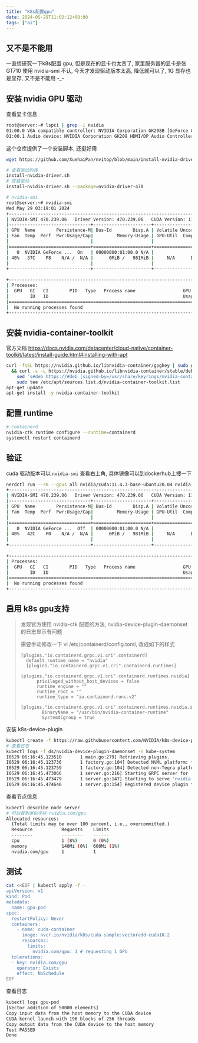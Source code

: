 ```yaml
---
title: "K8s配置gpu"
date: 2024-05-29T11:02:12+08:00
tags: ["ai"]
---
```


## 又不是不能用

一直想研究一下k8s配置 gpu, 但是现在的显卡也太贵了, 家里服务器的显卡是张 GT710 使用 nvidia-smi 不认, 今天才发现驱动版本太高, 降低就可以了, 1G 显存也是显存, 又不是不能用 -_-

## 安装 nvidia GPU 驱动

查看显卡信息

```bash
root@server:~# lspci | grep -i nvidia
01:00.0 VGA compatible controller: NVIDIA Corporation GK208B [GeForce GT 710] (rev a1)
01:00.1 Audio device: NVIDIA Corporation GK208 HDMI/DP Audio Controller (rev a1)
```

这个仓库提供了一个安装脚本, 还挺好用

```bash
wget https://github.com/XuehaiPan/nvitop/blob/main/install-nvidia-driver.sh
```

```bash
# 查看驱动列表
install-nvidia-driver.sh
# 安装驱动
install-nvidia-driver.sh --package=nvidia-driver-470
```
```bash
# nvidia-smi
root@server:~# nvidia-smi
Wed May 29 03:19:01 2024       
+-----------------------------------------------------------------------------+
| NVIDIA-SMI 470.239.06   Driver Version: 470.239.06   CUDA Version: 11.4     |
|-------------------------------+----------------------+----------------------+
| GPU  Name        Persistence-M| Bus-Id        Disp.A | Volatile Uncorr. ECC |
| Fan  Temp  Perf  Pwr:Usage/Cap|         Memory-Usage | GPU-Util  Compute M. |
|                               |                      |               MIG M. |
|===============================+======================+======================|
|   0  NVIDIA GeForce ...  On   | 00000000:01:00.0 N/A |                  N/A |
| 40%   37C    P8    N/A /  N/A |      0MiB /   981MiB |     N/A      Default |
|                               |                      |                  N/A |
+-------------------------------+----------------------+----------------------+
                                                                               
+-----------------------------------------------------------------------------+
| Processes:                                                                  |
|  GPU   GI   CI        PID   Type   Process name                  GPU Memory |
|        ID   ID                                                   Usage      |
|=============================================================================|
|  No running processes found                                                 |
+-----------------------------------------------------------------------------+
```

## 安装 nvidia-container-toolkit

官方文档 https://docs.nvidia.com/datacenter/cloud-native/container-toolkit/latest/install-guide.html#installing-with-apt

```bash
curl -fsSL https://nvidia.github.io/libnvidia-container/gpgkey | sudo gpg --dearmor -o /usr/share/keyrings/nvidia-container-toolkit-keyring.gpg \
  && curl -s -L https://nvidia.github.io/libnvidia-container/stable/deb/nvidia-container-toolkit.list | \
    sed 's#deb https://#deb [signed-by=/usr/share/keyrings/nvidia-container-toolkit-keyring.gpg] https://#g' | \
    sudo tee /etc/apt/sources.list.d/nvidia-container-toolkit.list
apt-get update
apt-get install -y nvidia-container-toolkit
```

## 配置 runtime

```bash
# containerd
nvidia-ctk runtime configure --runtime=containerd
systemctl restart containerd
```

## 验证

cuda 驱动版本可以 `nvidia-smi` 查看右上角, 具体镜像可以到dockerhub上搜一下

```bash
nerdctl run --rm --gpus all nvidia/cuda:11.4.3-base-ubuntu20.04 nvidia-smi
+-----------------------------------------------------------------------------+
| NVIDIA-SMI 470.239.06   Driver Version: 470.239.06   CUDA Version: 11.4     |
|-------------------------------+----------------------+----------------------+
| GPU  Name        Persistence-M| Bus-Id        Disp.A | Volatile Uncorr. ECC |
| Fan  Temp  Perf  Pwr:Usage/Cap|         Memory-Usage | GPU-Util  Compute M. |
|                               |                      |               MIG M. |
|===============================+======================+======================|
|   0  NVIDIA GeForce ...  Off  | 00000000:01:00.0 N/A |                  N/A |
| 40%   42C    P0    N/A /  N/A |      0MiB /   981MiB |     N/A      Default |
|                               |                      |                  N/A |
+-------------------------------+----------------------+----------------------+
                                                                               
+-----------------------------------------------------------------------------+
| Processes:                                                                  |
|  GPU   GI   CI        PID   Type   Process name                  GPU Memory |
|        ID   ID                                                   Usage      |
|=============================================================================|
|  No running processes found                                                 |
+-----------------------------------------------------------------------------+
```

## 启用 k8s gpu支持

> 发现官方使用 nvidia-ctk 配置的方法, nvidia-device-plugin-daemonset 的日志显示有问题
>
> 需要手动修改一下 vi /etc/containerd/config.toml, 改成如下的样式
>
>     [plugins."io.containerd.grpc.v1.cri".containerd]
>       default_runtime_name = "nvidia"
>       [plugins."io.containerd.grpc.v1.cri".containerd.runtimes]
>         [plugins."io.containerd.grpc.v1.cri".containerd.runtimes.nvidia]
>           privileged_without_host_devices = false
>           runtime_engine = ""
>           runtime_root = ""
>           runtime_type = "io.containerd.runc.v2"
>           [plugins."io.containerd.grpc.v1.cri".containerd.runtimes.nvidia.options]
>             BinaryName = "/usr/bin/nvidia-container-runtime"
>             SystemdCgroup = true

安装 k8s-device-plugin

```bash
kubectl create -f https://raw.githubusercontent.com/NVIDIA/k8s-device-plugin/v0.15.0/deployments/static/nvidia-device-plugin.yml
# 查看日志
kubectl logs -f ds/nvidia-device-plugin-daemonset -n kube-system
I0529 06:16:45.123510       1 main.go:279] Retrieving plugins.
I0529 06:16:45.123736       1 factory.go:104] Detected NVML platform: found NVML library
I0529 06:16:45.123759       1 factory.go:104] Detected non-Tegra platform: /sys/devices/soc0/family file not found
I0529 06:16:45.473066       1 server.go:216] Starting GRPC server for 'nvidia.com/gpu'
I0529 06:16:45.473479       1 server.go:147] Starting to serve 'nvidia.com/gpu' on /var/lib/kubelet/device-plugins/nvidia-gpu.sock
I0529 06:16:45.474646       1 server.go:154] Registered device plugin for 'nvidia.com/gpu' with Kubelet
```

查看节点信息

```bash
kubectl describe node server
# 可以看到类似字样 nvidia.com/gpu
Allocated resources:
  (Total limits may be over 100 percent, i.e., overcommitted.)
  Resource           Requests    Limits
  --------           --------    ------
  cpu                1 (8%)      0 (0%)
  memory             140Mi (0%)  600Mi (1%)
  nvidia.com/gpu     1           1
```

## 测试

```bash
cat <<EOF | kubectl apply -f -
apiVersion: v1
kind: Pod
metadata:
  name: gpu-pod
spec:
  restartPolicy: Never
  containers:
    - name: cuda-container
      image: nvcr.io/nvidia/k8s/cuda-sample:vectoradd-cuda10.2
      resources:
        limits:
          nvidia.com/gpu: 1 # requesting 1 GPU
  tolerations:
  - key: nvidia.com/gpu
    operator: Exists
    effect: NoSchedule
EOF
```

查看日志

```bash
kubectl logs gpu-pod
[Vector addition of 50000 elements]
Copy input data from the host memory to the CUDA device
CUDA kernel launch with 196 blocks of 256 threads
Copy output data from the CUDA device to the host memory
Test PASSED
Done
```

